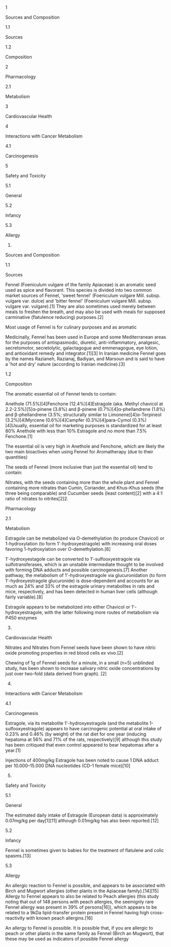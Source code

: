 1

Sources and Composition

1.1

Sources

1.2

Composition

2

Pharmacology

2.1

Metabolism

3

Cardiovascular Health

4

Interactions with Cancer Metabolism

4.1

Carcinogenesis

5

Safety and Toxicity

5.1

General

5.2

Infancy

5.3

Allergy

1.

Sources and Composition

1.1

Sources

Fennel (Foeniculum vulgare of the family Apiaceae) is an aromatic seed used as spice and flavorant. This species is divided into two common market sources of Fennel, 'sweet fennel' (Foeniculum vulgare Mill. subsp. vulgare var. dulce) and 'bitter fennel' (Foeniculum vulgare Mill. subsp. vulgare var. vulgare).[1] They are also sometimes used merely between meals to freshen the breath, and may also be used with meals for supposed carminative (flatulence reducing) purposes.[2]


Most usage of Fennel is for culinary purposes and as aromatic


Medicinally, Fennel has been used in Europe and some Mediterranean areas for the purposes of antispasmodic, diuretic, anti-inflammatory, analgesic, secretomotor, secretolytic, galactagogue and emmenagogue, eye lotion, and antioxidant remedy and integrator.[1][3] In Iranian medicine Fennel goes by the names Razianeh, Razianaj, Badiyan, and Marsoun and is said to have a 'hot and dry' nature (according to Iranian medicine).[3]

1.2

Composition

The aromatic essential oil of Fennel tends to contain:

Anethole (71.5%)[4]Fenchone (12.4%)[4]Estragole (aka. Methyl chavicol at 2.2-2.5%)[5]α-pinene (3.8%) and β-pinene (0.7%)[4]α-phellandrene (1.8%) and β-phellandrene (3.5%; structurally similar to Limonene)[4]α-Terpineol (3.2%)[4]Myrcene (0.6%)[4]Campfer (0.3%)[4]para-Cymol (0.3%)[4]Usually, essential oil for marketing purposes is standardized for at least 80% Anethole with less than 10% Estragole and no more than 7.5% Fenchone.[1]


The essential oil is very high in Anethole and Fenchone, which are likely the two main bioactives when using Fennel for Aromatherapy (due to their quantities)


The seeds of Fennel (more inclusive than just the essential oil) tend to contain:

Nitrates, with the seeds containing more than the whole plant and Fennel containing more nitrates than Cumin, Coriander, and Khus-Khus seeds (the three being comparable) and Cucumber seeds (least content)[2] with a 4:1 ratio of nitrates to nitrites[2]2.

Pharmacology

2.1

Metabolism

Estragole can be metabolized via O-demethylation (to produce Chavicol) or 1-hydroxylation (to form 1'-hydroxyestragole) with increasing oral doses favoring 1-hydroxylation over O-demethylation.[6]

1'-hydroxyestagole can be converted to 1′-sulfooxyestragole via sulfotransferases, which is an unstable intermediate thought to be involved with forming DNA adducts and possible carcinogenesis.[7] Another pathway, the metabolism of 1'-hydroxyestragole via glucuronidation (to form 1'-hydroxyestragole glucuronide) is dose-dependent and accounts for as much as 24% and 33% of the estragole urinary metabolites in rats and mice, respectively, and has been detected in human liver cells (although fairly variable).[8]


Estragole appears to be metabolized into either Chavicol or 1'-hydroxyestragole, with the latter following more routes of metabolism via P450 enzymes


3.

Cardiovascular Health

Nitrates and Nitrates from Fennel seeds have been shown to have nitric oxide promoting properties in red blood cells ex vivo.[2]

Chewing of 1g of Fennel seeds for a minute, in a small (n=5) unblinded study, has been shown to increase salivary nitric oxide concentrations by just over two-fold (data derived from graph). [2]

4.

Interactions with Cancer Metabolism

4.1

Carcinogenesis

Estragole, via its metabolite 1'-hydroxyestragole (and the metabolite 1-sulfooxyestragole) appears to have carcinogenic potential at oral intake of 0.23% and 0.46% (by weight) of the rat diet for one year (inducing hepatoma at 56% and 71% of the rats, respectively)[9] although this study has been critiqued that even control appeared to bear hepatomas after a year.[1]

Injections of 400mg/kg Estragole has been noted to cause 1 DNA adduct per 10.000–15.000 DNA nucleotides (CD-1 female mice)[10]

5.

Safety and Toxicity

5.1

General

The estimated daily intake of Estragole (European data) is approximately 0.07mg/kg per day[1][11] although 0.01mg/kg has also been reported.[12]

5.2

Infancy

Fennel is sometimes given to babies for the treatment of flatulene and colic spasms.[13]

5.3

Allergy

An allergic reaction to Fennel is possible, and appears to be associated with Birch and Mugwort allergies (other plants in the Apiaceae family).[14][15] Allergy to Fennel appears to also be related to Peach allergies (this study noting that out of 148 persons with peach allergies, the seemignly rare Fennel allergy was present in 39% of persons[16]), which appears to be related to a 9kDa lipid-transfer protein present in Fennel having high cross-reactivity with known peach allergins.[16]


An allergy to Fennel is possible. It is possible that, if you are allergic to peach or other plants in the same family as Fennel (Birch an Mugwort), that these may be used as indicators of possible Fennel allergy


